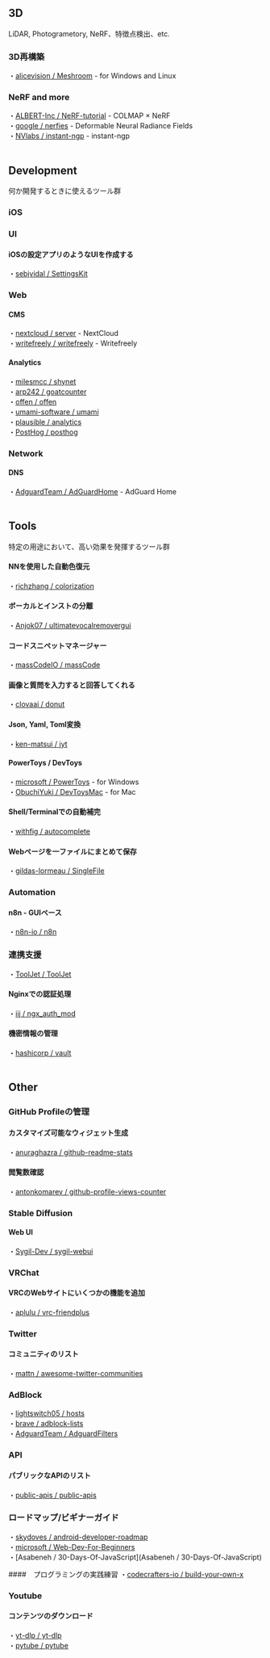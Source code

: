 <!-- 記法
メインカテゴリ(興味の対象全体の概念)を#, サブカテゴリを##/###, サブカテゴリよりも細分化された具体的なプロジェクト名などを####とする。
各項目は以下の形式で記載する。
・[リポジトリ名](リンク) - 説明
 -->

## 3D
LiDAR, Photogrametory, NeRF、特徴点検出、etc.
### 3D再構築
・[alicevision / Meshroom](https://github.com/alicevision/Meshroom) - for Windows and Linux  

### NeRF and more
・[ALBERT-Inc / NeRF-tutorial](https://github.com/ALBERT-Inc/NeRF-tutorial) - COLMAP × NeRF  
・[google / nerfies](https://github.com/google/nerfies) - Deformable Neural Radiance Fields  
・[NVlabs / instant-ngp](https://github.com/NVlabs/instant-ngp) - instant-ngp  
<br>

## Development
何か開発するときに使えるツール群
### iOS
### UI
#### iOSの設定アプリのようなUIを作成する
・[sebjvidal / SettingsKit](https://github.com/sebjvidal/SettingsKit)  

### Web
#### CMS
・[nextcloud / server](https://github.com/nextcloud/server) - NextCloud  
・[writefreely / writefreely](https://github.com/writefreely/writefreely) - Writefreely  

#### Analytics
・[milesmcc / shynet](https://github.com/milesmcc/shynet)  
・[arp242 / goatcounter](https://github.com/arp242/goatcounter)  
・[offen / offen](https://github.com/offen/offen)  
・[umami-software / umami](https://github.com/umami-software/umami)  
・[plausible / analytics](https://github.com/plausible/analytics)  
・[PostHog / posthog](https://github.com/PostHog/posthog)  

### Network
#### DNS
・[AdguardTeam / AdGuardHome](https://github.com/AdguardTeam/AdGuardHome) - AdGuard Home  
<br>

## Tools
特定の用途において、高い効果を発揮するツール群
#### NNを使用した自動色復元
・[richzhang / colorization](https://github.com/richzhang/colorization)  

#### ボーカルとインストの分離
・[Anjok07 / ultimatevocalremovergui](https://github.com/Anjok07/ultimatevocalremovergui)  

#### コードスニペットマネージャー
・[massCodeIO / massCode](https://github.com/massCodeIO/massCode)  

#### 画像と質問を入力すると回答してくれる
・[clovaai / donut](https://github.com/clovaai/donut)  

#### Json, Yaml, Toml変換
・[ken-matsui / jyt](https://github.com/ken-matsui/jyt)  

#### PowerToys / DevToys
・[microsoft / PowerToys](https://github.com/microsoft/PowerToys) - for Windows  
・[ObuchiYuki / DevToysMac](https://github.com/ObuchiYuki/DevToysMac) - for Mac  

#### Shell/Terminalでの自動補完
・[withfig / autocomplete](https://github.com/withfig/autocomplete)  

#### Webページを一ファイルにまとめて保存
・[gildas-lormeau / SingleFile](https://github.com/gildas-lormeau/SingleFile)  

### Automation
#### n8n - GUIベース
・[n8n-io / n8n](https://github.com/n8n-io/n8n)  

### 連携支援
・[ToolJet / ToolJet](https://github.com/ToolJet/ToolJet)  

#### Nginxでの認証処理
・[iij / ngx_auth_mod](https://github.com/iij/ngx_auth_mod)  

#### 機密情報の管理
・[hashicorp / vault](https://github.com/hashicorp/vault)  
<br>

## Other
<!--上に掲載する基準には達していないツール群-->
<!--内容が増えたら上への移動を検討-->
### GitHub Profileの管理
#### カスタマイズ可能なウィジェット生成
・[anuraghazra / github-readme-stats](https://github.com/anuraghazra/github-readme-stats)  
#### 閲覧数確認
・[antonkomarev / github-profile-views-counter](https://github.com/antonkomarev/github-profile-views-counter)  

### Stable Diffusion
#### Web UI
・[Sygil-Dev / sygil-webui](https://github.com/Sygil-Dev/sygil-webui)  

### VRChat
#### VRCのWebサイトにいくつかの機能を追加
・[aplulu / vrc-friendplus](https://github.com/aplulu/vrc-friendplus)  

### Twitter
#### コミュニティのリスト
・[mattn / awesome-twitter-communities](https://github.com/mattn/awesome-twitter-communities)  

### AdBlock
・[lightswitch05 / hosts](https://github.com/lightswitch05/hosts)  
・[brave / adblock-lists](https://github.com/brave/adblock-lists)  
・[AdguardTeam / AdguardFilters](https://github.com/AdguardTeam/AdguardFilters)  

### API
#### パブリックなAPIのリスト
・[public-apis / public-apis](https://github.com/public-apis/public-apis)  

### ロードマップ/ビギナーガイド
・[skydoves / android-developer-roadmap](https://github.com/skydoves/android-developer-roadmap)  
・[microsoft / Web-Dev-For-Beginners](https://github.com/microsoft/Web-Dev-For-Beginners)  
・[Asabeneh / 30-Days-Of-JavaScript](Asabeneh / 30-Days-Of-JavaScript)  

####　プログラミングの実践練習
・[codecrafters-io / build-your-own-x](https://github.com/codecrafters-io/build-your-own-x)  

### Youtube
#### コンテンツのダウンロード
・[yt-dlp / yt-dlp](https://github.com/yt-dlp/yt-dlp)  
・[pytube / pytube](https://github.com/pytube/pytube)  
<br>
